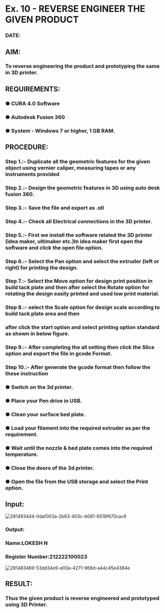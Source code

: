# Ex. 10 - REVERSE ENGINEER THE GIVEN PRODUCT

### DATE: 

## AIM: 
### To reverse engineering the product and prototyping the same in 3D printer.

## REQUIREMENTS:
### ●	CURA 4.0 Software
### ●	 Autodesk Fusion 360
### ●	 System - Windows 7 or higher, 1 GB RAM.

## PROCEDURE:
### Step 1.:- Duplicate all the geometric features for the given object using vernier caliper, measuring tapes or any instruments provided
### Step 2.:- Design the geometric features in 3D using auto desk fusion 360.
### Step 3.:- Save the file and export as .stl
### Step 4.:- Check all Electrical connections in the 3D printer.
### Step 5.:- First we install the software related the 3D printer (idea maker, ultimaker etc.)In idea maker first open the software and click the open file option.
### Step 6.:- Select the Pan option and select the extruder (left or right) for printing the design.
### Step 7.:- Select the Move option for design print position in build tack plate and then after select the Rotate option for rotating the design easily printed and used low print material.
### Step 8.:- select the Scale option for design scale according to build tack plate area and then
### after click the start option and select printing option standard as shown in below figure.
### Step 9.:- After completing the all setting then click the Slice option and export the file in gcode Format.
### Step 10.:- After generate the gcode format then follow the these instruction 
  ###   ●	Switch on the 3d printer.
  ###   ●	Place your Pen drive in USB.
  ###   ●	Clean your surface bed plate.
  ###   ●	Load your filament into the required extruder as per the requirement.
  ###   ●	Wait until the nozzle & bed plate comes into the required temperature.
  ###   ●	Close the doors of the 3d printer.
  ###   ●	Open the file from the USB storage and select the Print option.

## Input:
![281483444-0daf003a-2b63-403c-b081-6519f670cac9](https://github.com/lokeshnarayanan/Ex.-10---REVERSE-ENGINEER-THE-GIVEN-PRODUCT/assets/119393019/c683550e-7045-4d1e-9c8c-b59cc333ff58)

### Output:
### Name:LOKESH N
### Register Number:212222100023
![281483469-53dd34e9-e00a-4271-968d-a44c45e4384e](https://github.com/lokeshnarayanan/Ex.-10---REVERSE-ENGINEER-THE-GIVEN-PRODUCT/assets/119393019/38866a65-0ad2-457a-a8bc-04c46540743b)

## RESULT:
###   Thus the given product is reverse engineered and prototyped using 3D Printer.
